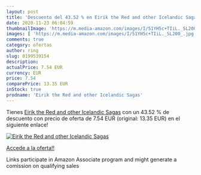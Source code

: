 ```yaml
---
layout: post
title: 'Descuento del 43.52 % en Eirik the Red and other Icelandic Sagas'
date: 2020-11-23 06:04:59
thumbnailImage: 'https://m.media-amazon.com/images/I/51YH5c+TIiL._SL200_.jpg'
images: [ 'https://m.media-amazon.com/images/I/51YH5c+TIiL._SL200_.jpg' ]
comments: true
category: ofertas
author: ring
slug: 0199539154
description:
actualPrice: 7.54 EUR
currency: EUR
price: 7.54
comparePrice: 13.35 EUR
inStock: true
prodname: 'Eirik the Red and other Icelandic Sagas'
---
```


Tienes [Eirik the Red and other Icelandic Sagas](https://www.amazon.it/dp/0199539154/?tag=tolees00-21) con un 43.52 % de descuento con precio de oferta de 7.54 EUR (original: 13.35 EUR) en el siguiente enlace!

[![Eirik the Red and other Icelandic Sagas](https://m.media-amazon.com/images/I/51YH5c+TIiL._SL200_.jpg)](https://www.amazon.it/dp/0199539154/?tag=tolees00-21)

[Accede a la oferta!!](https://www.amazon.it/dp/0199539154/?tag=tolees00-21)

Links participate in Amazon Associate program and might generate a comission on qualifying sales


